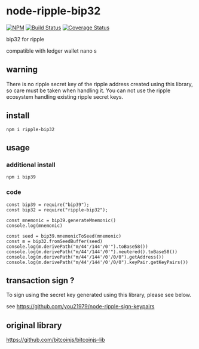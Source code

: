 # node-ripple-bip32

[![NPM](https://nodei.co/npm/ripple-bip32.png?downloads=true&downloadRank=true&stars=true)](https://nodei.co/npm/ripple-bip32)
[![Build Status](https://secure.travis-ci.org/you21979/node-ripple-bip32.png?branch=master)](https://travis-ci.org/you21979/node-ripple-bip32)
[![Coverage Status](https://coveralls.io/repos/github/you21979/node-ripple-bip32/badge.svg?branch=master)](https://coveralls.io/github/you21979/node-ripple-bip32?branch=master)

bip32 for ripple

compatible with ledger wallet nano s

## warning

There is no ripple secret key of the ripple address created using this library, so care must be taken when handling it.
You can not use the ripple ecosystem handling existing ripple secret keys.

## install

```
npm i ripple-bip32
```

## usage

### additional install

```
npm i bip39
```

### code

```
const bip39 = require("bip39");
const bip32 = require("ripple-bip32");

const mnemonic = bip39.generateMnemonic()
console.log(mnemonic)

const seed = bip39.mnemonicToSeed(mnemonic)
const m = bip32.fromSeedBuffer(seed)
console.log(m.derivePath("m/44'/144'/0'").toBase58())
console.log(m.derivePath("m/44'/144'/0'").neutered().toBase58())
console.log(m.derivePath("m/44'/144'/0'/0/0").getAddress())
console.log(m.derivePath("m/44'/144'/0'/0/0").keyPair.getKeyPairs())
```

## transaction sign ?


To sign using the secret key generated using this library, please see below.  

see https://github.com/you21979/node-ripple-sign-keypairs

## original library

https://github.com/bitcoinjs/bitcoinjs-lib



